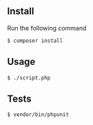 ## Install
   Run the following command
   
    $ composer install

 ## Usage
 

    $ ./script.php

 ## Tests
 

    $ vendor/bin/phpunit
